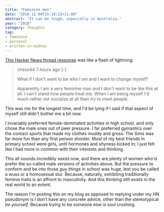 ```yaml
---
title: "Feminine men"
date: "2018-12-04T15:19:22+11:00"
abstract: "It can be tough, especially in Australia."
year: "2018"
category: Thoughts
tag:
- feminism
- personal
- written-in-sydney
---
```

[This Hacker News thread response] was like a flash of lightning:

> chess44 7 hours ago [-]
> 
> What if I don't want to be who I am and I want to change myself?
> 
> Apparently I am a very feminine man and I don't want to be like this at all. I can't stand how people treat me. When I am being myself I'd much rather not socialize at all than try to meet people.

This was me for the longest time, and I'd be lying if I said if that aspect of myself still didn't bother me a bit now.

I invariably preferred female-dominated activities in high school, and only chose the male ones out of peer pressure. I far preferred gymastics over the contact sports that made my clothes muddy and gross. The Sims was far more fun than any first person shooter. Most of my best friends in primary school were girls, until hormones and shyness kicked in; I just felt like I had more in common with their interests and thinking.

This all sounds incredibly sexist now, and there are plenty of women who'd prefer the so-called male versions of activities above. But the pressure to conform and be into those *guy things* in school was huge, lest you be called a wuss or a homosexual slur. Because, naturally, exhibiting traditionally feminie traits is an affront to masculinity. And this thinking still exists in the real world to an extent.

The reason I'm posting this on my blog as opposed to replying under my HN pseudonym is I don't have any concrete advice, other than the stereotypical *be yourself*. Because trying to be someone else is soul crushing.

[This Hacker News thread response]: https://news.ycombinator.com/item?id=18592935 

